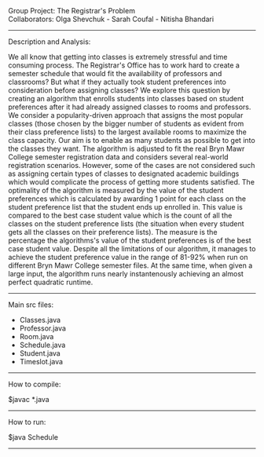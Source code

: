 
<div> Group Project: The Registrar's Problem </div>
<div> Collaborators: Olga Shevchuk - Sarah Coufal - Nitisha Bhandari </div>

________________

Description and Analysis:

We all know that getting into classes is extremely stressful and time consuming process. The Registrar's Office has to work hard to create a semester schedule that would fit the availability of professors and classrooms? But what if they actually took student preferences into consideration before assigning classes? We explore this question by creating an algorithm that enrolls students into classes based on student preferences after it had already assigned classes to rooms and professors. We consider a popularity-driven approach that assigns the most popular classes (those chosen by the bigger number of students as evident from their class preference lists) to the largest available rooms to maximize the class capacity. Our aim is to enable as many students as possible to get into the classes they want. The algorithm is adjusted to fit the real Bryn Mawr College semester registration data and considers several real-world registration scenarios. However, some of the cases are not considered such as assigning certain types of classes to designated academic buildings which would complicate the process of getting more students satisfied. The optimality of the algorithm is measured by the value of the student preferences which is calculated by awarding 1 point for each class on the student preference list that the student ends up enrolled in. This value is compared to the best case student value which is the count of all the classes on the student preference lists (the situation when every student gets all the classes on their preference lists). The measure is the percentage the algorithms's value of the student preferences is of the best case student value. Despite all the limitations of our algorithm, it manages to achieve the student preference value in the range of 81-92% when run on different Bryn Mawr College semester files. At the same time, when given a large input, the algorithm runs nearly instantenously achieving an almost perfect quadratic runtime.

__________________


Main src files:

- Classes.java
- Professor.java
- Room.java
- Schedule.java
- Student.java
- Timeslot.java
________________

How to compile:

$javac *.java

________________

How to run:

$java Schedule <constraints file> <prefs file> <schedule file>
  
________________  
 

